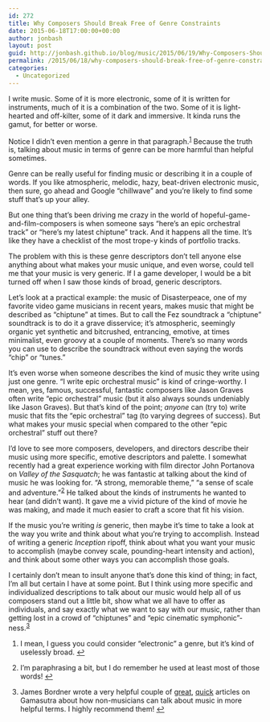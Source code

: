 ```yaml
---
id: 272
title: Why Composers Should Break Free of Genre Constraints
date: 2015-06-18T17:00:00+00:00
author: jonbash
layout: post
guid: http://jonbash.github.io/blog/music/2015/06/19/Why-Composers-Should-Break-Free-of-Genre-Constraints
permalink: /2015/06/18/why-composers-should-break-free-of-genre-constraints/
categories:
  - Uncategorized
---
```

<p>I write music. Some of it is more electronic, some of it is written for instruments, much of it is a combination of the two. Some of it is light-hearted and off-kilter, some of it dark and immersive. It kinda runs the gamut, for better or worse.</p>

<p>Notice I didn’t even mention a genre in that paragraph.<sup id="fnref:1"><a href="#fn:1" class="footnote">1</a></sup> Because the truth is, talking about music in terms of genre can be more harmful than helpful sometimes.</p>

<p>Genre can be really useful for finding music or describing it in a couple of words. If you like atmospheric, melodic, hazy, beat-driven electronic music, then sure, go ahead and Google “chillwave” and you’re likely to find some stuff that’s up your alley.</p>

<p>But one thing that’s been driving me crazy in the world of hopeful-game-and-film-composers is when someone says “here’s an epic orchestral track” or “here’s my latest chiptune” track. And it happens all the time. It’s like they have a checklist of the most trope-y kinds of portfolio tracks.</p>

<p>The problem with this is these genre descriptors don’t tell anyone else anything about what makes your music unique, and even worse, could tell me that your music is very generic. If I a game developer, I would be a bit turned off when I saw those kinds of broad, generic descriptors.</p>

<p>Let’s look at a practical example: the music of Disasterpeace, one of my favorite video game musicians in recent years, makes music that might be described as “chiptune” at times. But to call the Fez soundtrack a “chiptune” soundtrack is to do it a grave disservice; it’s atmospheric, seemingly organic yet synthetic and bitcrushed, entrancing, emotive, at times minimalist, even groovy at a couple of moments. There’s so many words you can use to describe the soundtrack without even saying the words “chip” or “tunes.”</p>

<p>It’s even worse when someone describes the kind of music they write using just one genre. “I write epic orchestral music” is kind of cringe-worthy. I mean, yes, famous, successful, fantastic composers like Jason Graves often write “epic orchestral” music (but it also always sounds undeniably like Jason Graves). But that’s kind of the point; <em>anyone</em> can (try to) write music that fits the “epic orchestral” tag (to varying degrees of success). But what makes your music special when compared to the other “epic orchestral” stuff out there?</p>

<p>I’d love to see more composers, developers, and directors describe their music using more specific, emotive descriptors and palette. I somewhat recently had a great experience working with film director John Portanova on <em>Valley of the Sasquatch</em>; he was fantastic at talking about the kind of music he was looking for. “A strong, memorable theme,” “a sense of scale and adventure.”<sup id="fnref:2"><a href="#fn:2" class="footnote">2</a></sup> He talked about the kinds of instruments he wanted to hear (and didn’t want). It gave me a vivid picture of the kind of movie he was making, and made it much easier to craft a score that fit his vision.</p>

<p>If the music you’re writing <em>is</em> generic, then maybe it’s time to take a look at the way you write and think about what you’re trying to accomplish. Instead of writing a generic <em>Inception</em> ripoff, think about what you want your music to accomplish (maybe convey scale, pounding-heart intensity and action), and think about some other ways you can accomplish those goals.</p>

<p>I certainly don’t mean to insult anyone that’s done this kind of thing; in fact, I’m all but certain I have at some point. But I think using more specific and individualized descriptions to talk about our music would help all of us composers stand out a little bit, show what we all have to offer as individuals, and say exactly what we want to say with our music, rather than getting lost in a crowd of “chiptunes” and “epic cinematic symphonic”-ness.<sup id="fnref:3"><a href="#fn:3" class="footnote">3</a></sup></p>

<div class="footnotes">
  <ol>
    <li id="fn:1">
      <p>I mean, I guess you could consider “electronic” a genre, but it’s kind of uselessly broad. <a href="#fnref:1" class="reversefootnote">&#8617;</a></p>
    </li>
    <li id="fn:2">
      <p>I’m paraphrasing a bit, but I do remember he used at least most of those words! <a href="#fnref:2" class="reversefootnote">&#8617;</a></p>
    </li>
    <li id="fn:3">
      <p>James Bordner wrote a very helpful couple of <a href="http://www.gamasutra.com/blogs/JamesBordner/20150529/244609/How_To_Speak_Music_Chapter_1.php">great</a>, <a href="http://gamasutra.com/blogs/JamesBordner/20150610/245613/How_To_Speak_Music_Chapter_2.php">quick</a> articles on Gamasutra about how non-musicians can talk about music in more helpful terms. I highly recommend them! <a href="#fnref:3" class="reversefootnote">&#8617;</a></p>
    </li>
  </ol>
</div>